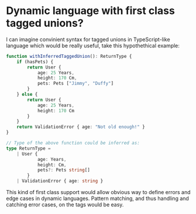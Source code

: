 # Dynamic language with first class tagged unions?

I can imagine convinient syntax for tagged unions in TypeScript-like language which would be really useful, take this hypothethical example:

```typescript
function withInferredTaggedUnion(): ReturnType {
    if (hasPets) {
        return User {
            age: 25 Years,
            height: 170 Cm,
            pets: Pets ["Jimmy", "Duffy"]
        }
    } else {
        return User {
            age: 25 Years,
            height: 170 Cm
        }
    }
    return ValidationError { age: "Not old enough!" }
}

// Type of the above function could be inferred as:
type ReturnType =
    | User {
            age: Years,
            height: Cm,
            pets?: Pets string[]
        }
    | ValidationError { age: string }

```

This kind of first class support would allow obvious way to define errors and edge cases in dynamic languages. Pattern matching, and thus handling and catching error cases, on the tags would be easy.
